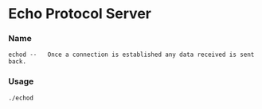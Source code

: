 # Echo Protocol Server
### Name
    echod --   Once a connection is established any data received is sent back.
### Usage
    ./echod